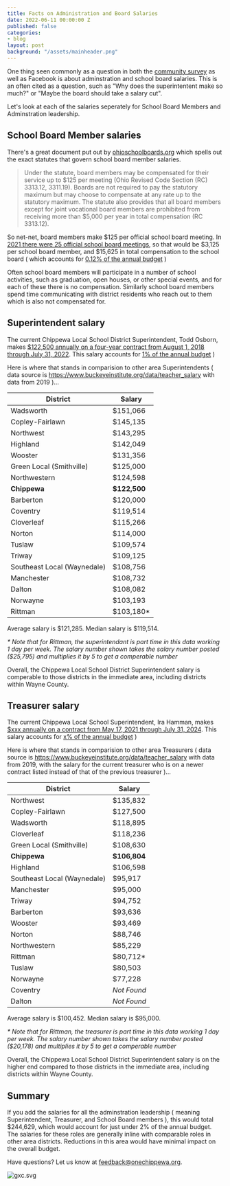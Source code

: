 ```yaml
---
title: Facts on Administration and Board Salaries
date: 2022-06-11 00:00:00 Z
published: false
categories:
- blog
layout: post
background: "/assets/mainheader.png"
---
```


One thing seen commonly as a question in both the [community survey](https://survey.onechippewa.org) as well as Facebook is about adminstration and school board salaries. This is an often cited as a question, such as "Why does the superintentent make so much?" or "Maybe the board should take a salary cut".

Let's look at each of the salaries seperately for School Board Members and Adminstration leadership.

## School Board Member salaries

There's a great document put out by [ohioschoolboards.org](https://www.ohioschoolboards.org/sites/default/files/OSBABoardCompensationFactSheet.pdf) which spells out the exact statutes that govern school board member salaries.

> Under the statute, board members may be compensated for their service up 
to $125 per meeting (Ohio Revised Code Section (RC) 3313.12, 3311.19). Boards 
are not required to pay the statutory maximum but may choose to compensate 
at any rate up to the statutory maximum. The statute also provides that all 
board members except for joint vocational board members are prohibited from 
receiving more than $5,000 per year in total compensation (RC 3313.12).

So net-net, board members make $125 per official school board meeting. In [2021 there were 25 official school board meetings](http://www.chippewa.k12.oh.us/district/board-meeting-agendas-audio), so that would be $3,125 per school board member, and $15,625 in total compensation to the school board ( which accounts for [0.12% of the annual budget](http://www.chippewa.k12.oh.us/district/content-page/treasurer) )

Often school board members will participate in a number of school activities, such as graduation, open houses, or other special events, and for each of these there is no compensation. Similarly school board members spend time communicating with district residents who reach out to them which is also not compensated for.

## Superintendent salary

The current Chippewa Local School District Superintendent, Todd Osborn, makes [$122,500 annually on a four-year contract from August 1, 2018 through July 31, 2022](http://www.chippewa.k12.oh.us/sites/chippewa.k12.oh.us/files/Chippewa%20BOE%20Regular%20Meeting%20-%207-9-18.pdf). This salary accounts for [1% of the annual budget](http://www.chippewa.k12.oh.us/district/content-page/treasurer) )

Here is where that stands in comparision to other area Superintendents ( data source is https://www.buckeyeinstitute.org/data/teacher_salary with data from 2019 )...

| District                 | Salary       |
|--------------------------|--------------|
| Wadsworth                | $151,066     |
| Copley-Fairlawn          | $145,135     |
| Northwest                | $143,295     |
| Highland                 | $142,049     |
| Wooster				   | $131,356     |
| Green Local (Smithville) | $125,000     |
| Northwestern             | $124,598     |
| **Chippewa**             | **$122,500** |
| Barberton                | $120,000     |
| Coventry                 | $119,514     |
| Cloverleaf               | $115,266     |
| Norton                   | $114,000     |
| Tuslaw                   | $109,574     |
| Triway                   | $109,125     |
| Southeast Local (Waynedale) | $108,756  |
| Manchester               | $108,732     |
| Dalton                   | $108,082     |
| Norwayne                 | $103,193     |
| Rittman                  | $103,180*    |

Average salary is $121,285. Median salary is $119,514.

_* Note that for Rittman, the superintendant is part time in this data working 1 day per week. The salary number shown takes the salary number posted ($25,795) and multiplies it by 5 to get a comperable number_

Overall, the Chippewa Local School District Superintendent salary is comperable to those districts in the immediate area, including districts within Wayne County. 

## Treasurer salary

The current Chippewa Local School Superintendent, Ira Hamman, makes [$xxx annually on a contract from May 17, 2021 through July 31, 2024](http://www.chippewa.k12.oh.us/sites/chippewa.k12.oh.us/files/BOE%20Regular%20Agenda%20-%204-12-21%20Meeting.pdf). This salary accounts for [x% of the annual budget](http://www.chippewa.k12.oh.us/district/content-page/treasurer) )

Here is where that stands in comparision to other area Treasurers ( data source is https://www.buckeyeinstitute.org/data/teacher_salary with data from 2019, with the salary for the current treasurer who is on a newer contract listed instead of that of the previous treasurer )...

| District                 | Salary       |
|--------------------------|--------------|
| Northwest                | $135,832     |
| Copley-Fairlawn          | $127,500     |
| Wadsworth                | $118,895     |
| Cloverleaf               | $118,236     |
| Green Local (Smithville) | $108,630     |
| **Chippewa**             | **$106,804** |
| Highland                 | $106,598     |
| Southeast Local (Waynedale) | $95,917   |
| Manchester               | $95,000      |
| Triway                   | $94,752      |
| Barberton                | $93,636      |
| Wooster				   | $93,469      |
| Norton                   | $88,746      |
| Northwestern             | $85,229      |
| Rittman                  | $80,712*     |
| Tuslaw                   | $80,503      |
| Norwayne                 | $77,228      |
| Coventry                 | _Not Found_  |
| Dalton                   | _Not Found_  |

Average salary is $100,452. Median salary is $95,000.

_* Note that for Rittman, the treasurer is part time in this data working 1 day per week. The salary number shown takes the salary number posted ($20,178) and multiplies it by 5 to get a comperable number_

Overall, the Chippewa Local School District Superintendent salary is on the higher end compared to those districts in the immediate area, including districts within Wayne County. 

## Summary

If you add the salaries for all the adminstration leadership ( meaning Superintendent, Treasurer, and School Board members ), this would total $244,629, which would account for just under 2% of the annual budget. The salaries for these roles are generally inline with comparable roles in other area districts. Reductions in this area would have minimal impact on the overall budget.

Have questions? Let us know at [feedback@onechippewa.org](mailto:feedback@onechippewa.org).

![gxc.svg]({{site.baseurl}}/media/gxc.svg)